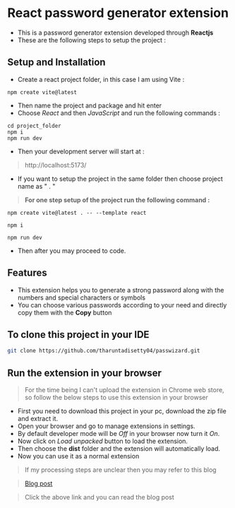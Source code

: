 # React password generator extension

- This is a password generator extension developed through **Reactjs**
- These are the following steps to setup the project :

## Setup and Installation

- Create a react project folder, in this case I am using Vite :
```
npm create vite@latest
```
- Then name the project and package and hit enter
- Choose *React* and then *JavaScript* and run the following commands :
```
cd project_folder
npm i
npm run dev
```
- Then your development server will start at :
> http://localhost:5173/

- If you want to setup the project in the same folder then choose project name as " . "

> **For one step setup of the project run the following command :**
```
npm create vite@latest . -- --template react
```
```
npm i
```
```
npm run dev
```
- Then after you may proceed to code.

## Features

- This extension helps you to generate a strong password along with the numbers and special characters or symbols
- You can choose various passwords according to your need and directly copy them with the **Copy** button

## To clone this project in your IDE

```bash
git clone https://github.com/tharuntadisetty04/passwizard.git
```

## Run the extension in your browser

> For the time being I can't upload the extension in Chrome web store, so follow the below steps to use this extension in your browser

- First you need to download this project in your pc, download the zip file and extract it.
- Open your browser and go to manage extensions in settings.
- By default developer mode will be *Off* in your browser now turn it *On*.
- Now click on *Load unpacked* button to load the extension.
- Then choose the **dist** folder and the extension will automatically load.
- Now you can use it as a normal extension

> If my processing steps are unclear then you may refer to this blog

> [Blog post](https://arglee.medium.com/chrome-extensions-using-vite-typescript-react-stepwise-process-6d013f5332b9)

> Click the above link and you can read the blog post